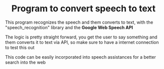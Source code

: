 
<h1 align="center"> Program to convert speech to text </h1>

<p> This program recognizes the speech and them converts to text, with the "speech_recognition" library and the <strong> Google Web Speech API</strong> </p>

<p> The logic is pretty straight forward, you get the user to say something and them converts it to text via API, so make sure to have a internet connection to test this out</p>

<p> This code can be easily incorporated into speech assistances for a better search into the web </p>

